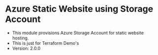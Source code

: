# Azure Static Website using Storage Account
- This module provisions Azure Storage Account for static website hosting.
- This is just for Terraform Demo's
- Version: 2.0.0


